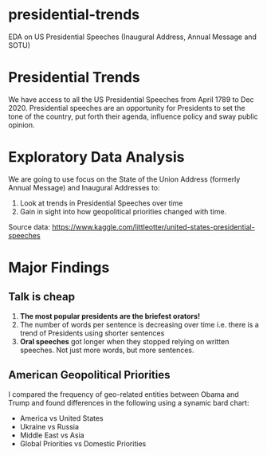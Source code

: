 # presidential-trends
EDA on US Presidential Speeches (Inaugural Address, Annual Message and SOTU)

# Presidential Trends
We have access to all the US Presidential Speeches from April 1789 to Dec 2020. Presidential speeches are an opportunity for Presidents to set the tone of the country, put forth their agenda, influence policy and sway public opinion. 


# Exploratory Data Analysis
We are going to use focus on the State of the Union Address (formerly Annual Message) and Inaugural Addresses to:
1. Look at trends in Presidential Speeches over time
2. Gain in sight into how geopolitical priorities changed with time.

Source data: https://www.kaggle.com/littleotter/united-states-presidential-speeches


# Major Findings
## Talk is cheap
1. **The most popular presidents are the briefest orators!**
2. The number of words per sentence is decreasing over time i.e. there is a trend of Presidents using shorter sentences 
3. **Oral speeches** got longer when they stopped relying on written speeches. Not just more words, but more sentences.


## American Geopolitical Priorities
I compared the frequency of geo-related entities between Obama and Trump and found differences in the following using a synamic bard chart:
- America vs United States
- Ukraine vs Russia
- Middle East vs Asia
- Global Priorities vs Domestic Priorities